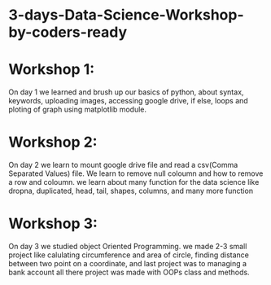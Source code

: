 # 3-days-Data-Science-Workshop-by-coders-ready

# Workshop 1: 
On day 1 we learned and brush up our basics of python, 
about syntax, keywords, uploading images, accessing google drive, 
if else, loops and ploting of graph using matplotlib module.

# Workshop 2:
On day 2 we learn to mount google drive file and read a csv(Comma Separated Values) file.
We learn to remove null coloumn and how to remove a row and coloumn.
we learn about many function for the data science like dropna, duplicated, head, tail, shapes, columns, and many more function

# Workshop 3:
On day 3 we studied object Oriented Programming.
we made 2-3 small project like calulating circumference and area of circle,
finding distance between two point on a coordinate, 
and last project was to managing a bank account 
all there project was made with OOPs class and methods.
